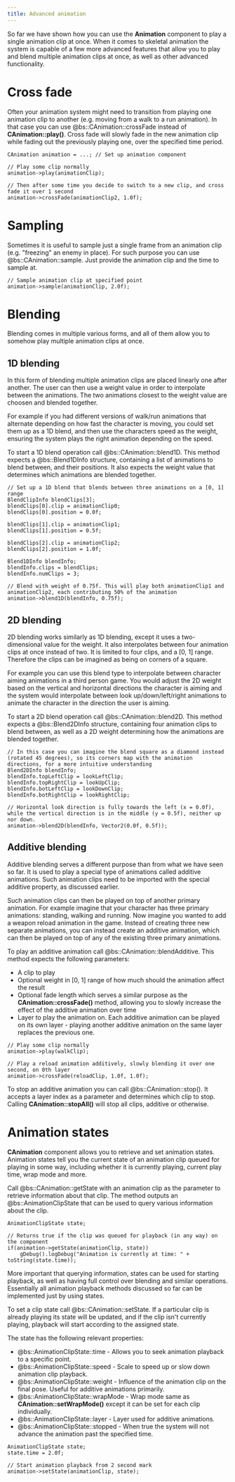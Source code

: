 ```yaml
---
title: Advanced animation
---
```


So far we have shown how you can use the **Animation** component to play a single animation clip at once. When it comes to skeletal animation the system is capable of a few more advanced features that allow you to play and blend multiple animation clips at once, as well as other advanced functionality.

# Cross fade
Often your animation system might need to transition from playing one animation clip to another (e.g. moving from a walk to a run animation). In that case you can use @bs::CAnimation::crossFade instead of **CAnimation::play()**. Cross fade will slowly fade in the new animation clip while fading out the previously playing one, over the specified time period.

~~~~~~~~~~~~~{.cpp}
CAnimation animation = ...; // Set up animation component

// Play some clip normally
animation->play(animationClip);

// Then after some time you decide to switch to a new clip, and cross fade it over 1 second
animation->crossFade(animationClip2, 1.0f);
~~~~~~~~~~~~~

# Sampling
Sometimes it is useful to sample just a single frame from an animation clip (e.g. "freezing" an enemy in place). For such purpose you can use @bs::CAnimation::sample. Just provide the animation clip and the time to sample at.

~~~~~~~~~~~~~{.cpp}
// Sample animation clip at specified point
animation->sample(animationClip, 2.0f);
~~~~~~~~~~~~~

# Blending
Blending comes in multiple various forms, and all of them allow you to somehow play multiple animation clips at once.

## 1D blending
In this form of blending multiple animation clips are placed linearly one after another. The user can then use a weight value in order to interpolate between the animations. The two animations closest to the weight value are choosen and blended together. 

For example if you had different versions of walk/run animations that alternate depending on how fast the character is moving, you could set them up as a 1D blend, and then use the characters speed as the weight, ensuring the system plays the right animation depending on the speed.

To start a 1D blend operation call @bs::CAnimation::blend1D. This method expects a @bs::Blend1DInfo structure, containing a list of animations to blend between, and their positions. It also expects the weight value that determines which animations are blended together.

~~~~~~~~~~~~~{.cpp}
// Set up a 1D blend that blends between three animations on a [0, 1] range
BlendClipInfo blendClips[3];
blendClips[0].clip = animationClip0;
blendClips[0].position = 0.0f;

blendClips[1].clip = animationClip1;
blendClips[1].position = 0.5f;

blendClips[2].clip = animationClip2;
blendClips[2].position = 1.0f;

Blend1DInfo blendInfo;
blendInfo.clips = blendClips;
blendInfo.numClips = 3;

// Blend with weight of 0.75f. This will play both animationClip1 and animationClip2, each contributing 50% of the animation
animation->blend1D(blendInfo, 0.75f);
~~~~~~~~~~~~~

## 2D blending
2D blending works similarly as 1D blending, except it uses a two-dimensional value for the weight. It also interpolates between four animation clips at once instead of two. It is limited to four clips, and a [0, 1] range. Therefore the clips can be imagined as being on corners of a square.

For example you can use this blend type to interpolate between character aiming animations in a third person game. You would adjust the 2D weight based on the vertical and horizontal directions the character is aiming and the system would interpolate between look up/down/left/right animations to animate the character in the direction the user is aiming.

To start a 2D blend operation call @bs::CAnimation::blend2D. This method expects a @bs::Blend2DInfo structure, containing four animation clips to blend between, as well as a 2D weight determining how the animations are blended together.

~~~~~~~~~~~~~{.cpp}
// In this case you can imagine the blend square as a diamond instead (rotated 45 degrees), so its corners map with the animation directions, for a more intuitive understanding
Blend2DInfo blendInfo;
blendInfo.topLeftClip = lookLeftClip;
blendInfo.topRightClip = lookUpClip;
blendInfo.botLeftClip = lookDownClip;
blendInfo.botRightClip = lookRightClip;

// Horizontal look direction is fully towards the left (x = 0.0f), while the vertical direction is in the middle (y = 0.5f), neither up nor down.
animation->blend2D(blendInfo, Vector2(0.0f, 0.5f));
~~~~~~~~~~~~~

## Additive blending
Additive blending serves a different purpose than from what we have seen so far. It is used to play a special type of animations called additive animations. Such animation clips need to be imported with the special additive property, as discussed earlier.

Such animation clips can then be played on top of another primary animation. For example imagine that your character has three primary animations: standing, walking and running. Now imagine you wanted to add a weapon reload animation in the game. Instead of creating three new separate animations, you can instead create an additive animation, which can then be played on top of any of the existing three primary animations.

To play an additive animation call @bs::CAnimation::blendAdditive. This method expects the following parameters:
 - A clip to play
 - Optional weight in [0, 1] range of how much should the animation affect the result
 - Optional fade length which serves a similar purpose as the **CAnimation::crossFade()** method, allowing you to slowly increase the effect of the additive animation over time
 - Layer to play the animation on. Each additive animation can be played on its own layer - playing another additive animation on the same layer replaces the previous one.
 
~~~~~~~~~~~~~{.cpp}
// Play some clip normally
animation->play(walkClip);

// Play a reload animation additively, slowly blending it over one second, on 0th layer
animation->crossFade(reloadClip, 1.0f, 1.0f);
~~~~~~~~~~~~~

To stop an additive animation you can call @bs::CAnimation::stop(). It accepts a layer index as a parameter and determines which clip to stop. Calling **CAnimation::stopAll()** will stop all clips, additive or otherwise.

# Animation states
**CAnimation** component allows you to retrieve and set animation states. Animation states tell you the current state of an animation clip queued for playing in some way, including whether it is currently playing, current play time, wrap mode and more.

Call @bs::CAnimation::getState with an animation clip as the parameter to retrieve information about that clip. The method outputs an @bs::AnimationClipState that can be used to query various information about the clip.

~~~~~~~~~~~~~{.cpp}
AnimationClipState state;

// Returns true if the clip was queued for playback (in any way) on the component
if(animation->getState(animationClip, state))
	gDebug().logDebug("Animation is currently at time: " + toString(state.time));
~~~~~~~~~~~~~

More important that querying information, states can be used for starting playback, as well as having full control over blending and similar operations. Essentially all animation playback methods discussed so far can be implemented just by using states.

To set a clip state call @bs::CAnimation::setState. If a particular clip is already playing its state will be updated, and if the clip isn't currently playing, playback will start according to the assigned state.

The state has the following relevant properties:
 - @bs::AnimationClipState::time - Allows you to seek animation playback to a specific point.
 - @bs::AnimationClipState::speed - Scale to speed up or slow down animation clip playback.
 - @bs::AnimationClipState::weight - Influence of the animation clip on the final pose. Useful for additive animations primarily.
 - @bs::AnimationClipState::wrapMode - Wrap mode same as **CAnimation::setWrapMode()** except it can be set for each clip individually.
 - @bs::AnimationClipState::layer - Layer used for additive animations.
 - @bs::AnimationClipState::stopped - When true the system will not advance the animation past the specified time.

~~~~~~~~~~~~~{.cpp}
AnimationClipState state;
state.time = 2.0f;

// Start animation playback from 2 second mark
animation->setState(animationClip, state);
~~~~~~~~~~~~~
